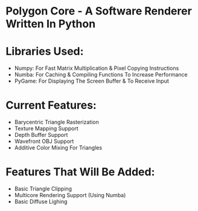 # Polygon Core - A Software Renderer Written In Python

# Libraries Used:
  - Numpy: For Fast Matrix Multiplication & Pixel Copying Instructions
  - Numba: For Caching & Compiling Functions To Increase Performance
  - PyGame: For Displaying The Screen Buffer & To Receive Input

# Current Features:
  - Barycentric Triangle Rasterization
  - Texture Mapping Support
  - Depth Buffer Support
  - Wavefront OBJ Support
  - Additive Color Mixing For Triangles

# Features That Will Be Added:
  - Basic Triangle Clipping
  - Multicore Rendering Support (Using Numba)
  - Basic Diffuse Lighing
